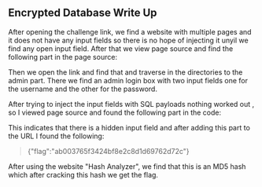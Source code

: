 ## Encrypted Database Write Up

After opening the challenge link, we find a website with multiple pages and it does not have any input fields so there is no hope of injecting it unyil we find any open input field. 
After that we view page source and find the following part in the page source:

> <script src="admin/assets/app.js)"></script>

Then we open the link and find that and traverse in the directories to the admin part. There we find an admin login box with two input fields one for the username and the other for the password.

After trying to inject the input fields with SQL payloads nothing worked out , so I viewed page source and found the following part in the code:

> <input type="hidden" name="db" value="secret-database/db.json" />

This indicates that there is a hidden input field and after adding this part to the URL I found the  following:

> {"flag":"ab003765f3424bf8e2c8d1d69762d72c"}

After using the website "Hash Analyzer", we find that this is an MD5 hash 
which after cracking this hash we get the flag.


